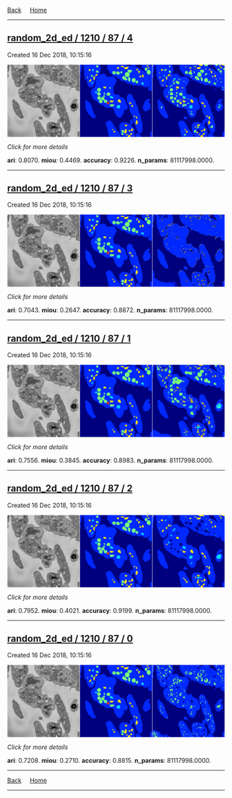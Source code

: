 
[Back](..)&nbsp;&nbsp;&nbsp;&nbsp;&nbsp;[Home](https://leapmanlab.github.io/snapshots)

---

<div class="summary"><a href="4"><h2>random_2d_ed / 1210 / 87 / 4</h2></a><p>Created 16 Dec 2018, 10:15:16
</p><a href="4"><img src="4/media/summary.png" align="center"></a><p>
<i>Click for more details</i>
</p></div>

**ari**: 0.8070. **miou**: 0.4469. **accuracy**: 0.9226. **n_params**: 81117998.0000. 

---

<div class="summary"><a href="3"><h2>random_2d_ed / 1210 / 87 / 3</h2></a><p>Created 16 Dec 2018, 10:15:16
</p><a href="3"><img src="3/media/summary.png" align="center"></a><p>
<i>Click for more details</i>
</p></div>

**ari**: 0.7043. **miou**: 0.2647. **accuracy**: 0.8872. **n_params**: 81117998.0000. 

---

<div class="summary"><a href="1"><h2>random_2d_ed / 1210 / 87 / 1</h2></a><p>Created 16 Dec 2018, 10:15:16
</p><a href="1"><img src="1/media/summary.png" align="center"></a><p>
<i>Click for more details</i>
</p></div>

**ari**: 0.7556. **miou**: 0.3845. **accuracy**: 0.8983. **n_params**: 81117998.0000. 

---

<div class="summary"><a href="2"><h2>random_2d_ed / 1210 / 87 / 2</h2></a><p>Created 16 Dec 2018, 10:15:16
</p><a href="2"><img src="2/media/summary.png" align="center"></a><p>
<i>Click for more details</i>
</p></div>

**ari**: 0.7952. **miou**: 0.4021. **accuracy**: 0.9199. **n_params**: 81117998.0000. 

---

<div class="summary"><a href="0"><h2>random_2d_ed / 1210 / 87 / 0</h2></a><p>Created 16 Dec 2018, 10:15:16
</p><a href="0"><img src="0/media/summary.png" align="center"></a><p>
<i>Click for more details</i>
</p></div>

**ari**: 0.7208. **miou**: 0.2710. **accuracy**: 0.8815. **n_params**: 81117998.0000. 

---

[Back](..)&nbsp;&nbsp;&nbsp;&nbsp;&nbsp;[Home](https://leapmanlab.github.io/snapshots)

---